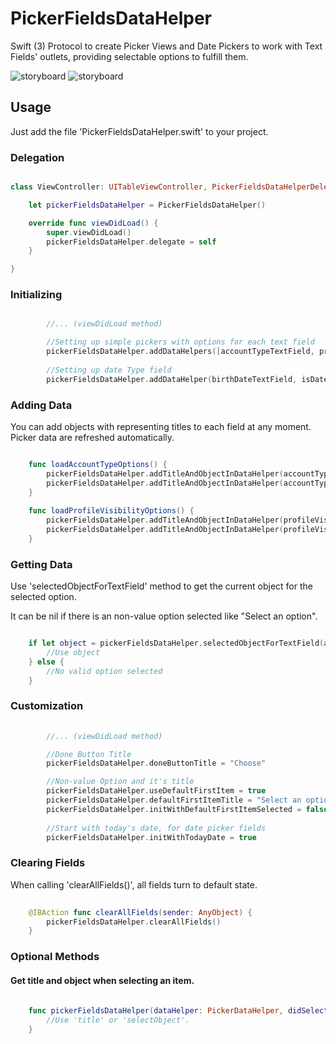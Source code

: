 # PickerFieldsDataHelper
Swift (3) Protocol to create Picker Views and Date Pickers to work with Text Fields' outlets, providing selectable options to fulfill them.

![storyboard](https://github.com/allanalves/PickerFieldsDataHelper/blob/master/Images/normal-picker.png?raw=true)
![storyboard](https://github.com/allanalves/PickerFieldsDataHelper/blob/master/Images/date-picker.png?raw=true)

## Usage

Just add the file 'PickerFieldsDataHelper.swift' to your project.

### Delegation

```swift

class ViewController: UITableViewController, PickerFieldsDataHelperDelegate {

    let pickerFieldsDataHelper = PickerFieldsDataHelper()

    override func viewDidLoad() {
        super.viewDidLoad()
        pickerFieldsDataHelper.delegate = self
    }

}

```

### Initializing

```swift

		//... (viewDidLoad method)

        //Setting up simple pickers with options for each text field
        pickerFieldsDataHelper.addDataHelpers([accountTypeTextField, profileVisibilityTextField], isDateType: false)
        
        //Setting up date Type field
        pickerFieldsDataHelper.addDataHelper(birthDateTextField, isDateType: true)

```

### Adding Data

You can add objects with representing titles to each field at any moment. Picker data are refreshed automatically.

```swift

    func loadAccountTypeOptions() {
        pickerFieldsDataHelper.addTitleAndObjectInDataHelper(accountTypeTextField, title: "Normal User", object: 0)
        pickerFieldsDataHelper.addTitleAndObjectInDataHelper(accountTypeTextField, title: "Admin", object: 1)
    }
    
    func loadProfileVisibilityOptions() {
        pickerFieldsDataHelper.addTitleAndObjectInDataHelper(profileVisibilityTextField, title: "Private", object: "PRI")
        pickerFieldsDataHelper.addTitleAndObjectInDataHelper(profileVisibilityTextField, title: "Public", object: "PUB")
    }

```

### Getting Data

Use 'selectedObjectForTextField' method to get the current object for the selected option.

It can be nil if there is an non-value option selected like "Select an option".

```swift

    if let object = pickerFieldsDataHelper.selectedObjectForTextField(accountTypeTextField) {
    	//Use object
	} else {
		//No valid option selected
	}

```

### Customization

```swift
        
		//... (viewDidLoad method)

        //Done Button Title
        pickerFieldsDataHelper.doneButtonTitle = "Choose"

        //Non-value Option and it's title
        pickerFieldsDataHelper.useDefaultFirstItem = true
        pickerFieldsDataHelper.defaultFirstItemTitle = "Select an option"
        pickerFieldsDataHelper.initWithDefaultFirstItemSelected = false //Start fields with "Select an option" text
        
        //Start with today's date, for date picker fields
        pickerFieldsDataHelper.initWithTodayDate = true

```

### Clearing Fields

When calling 'clearAllFields()', all fields turn to default state. 

```swift
        
    @IBAction func clearAllFields(sender: AnyObject) {
        pickerFieldsDataHelper.clearAllFields()
    }

```

### Optional Methods

#### Get title and object when selecting an item.

```swift
        
    func pickerFieldsDataHelper(dataHelper: PickerDataHelper, didSelectObject selectedObject: AnyObject?, withTitle title: String?) {
        //Use 'title' or 'selectObject'.
    }

```





